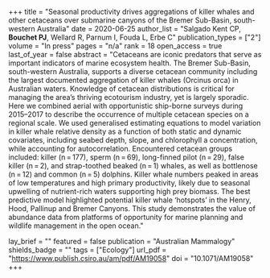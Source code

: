 +++
title = "Seasonal productivity drives aggregations of killer whales and other cetaceans over submarine canyons of the Bremer Sub-Basin, south-western Australia"
date = 2020-06-25
author_list = "Salgado Kent CP, <b>Bouchet PJ</b>, Wellard R, Parnum I, Fouda L, Erbe C"
publication_types = ["2"]
volume = "In press"
pages = "n/a"
rank = 18
open_access = true
last_of_year = false
abstract = "Cetaceans are iconic predators that serve as important indicators of marine ecosystem health. The Bremer Sub-Basin, south-western Australia, supports a diverse cetacean community including the largest documented aggregation of killer whales (Orcinus orca) in Australian waters. Knowledge of cetacean distributions is critical for managing the area’s thriving ecotourism industry, yet is largely sporadic. Here we combined aerial with opportunistic ship-borne surveys during 2015–2017 to describe the occurrence of multiple cetacean species on a regional scale. We used generalised estimating equations to model variation in killer whale relative density as a function of both static and dynamic covariates, including seabed depth, slope, and chlorophyll a concentration, while accounting for autocorrelation. Encountered cetacean groups included: killer (n = 177), sperm (n = 69), long-finned pilot (n = 29), false killer (n = 2), and strap-toothed beaked (n = 1) whales, as well as bottlenose (n = 12) and common (n = 5) dolphins. Killer whale numbers peaked in areas of low temperatures and high primary productivity, likely due to seasonal upwelling of nutrient-rich waters supporting high prey biomass. The best predictive model highlighted potential killer whale ‘hotspots’ in the Henry, Hood, Pallinup and Bremer Canyons. This study demonstrates the value of abundance data from platforms of opportunity for marine planning and wildlife management in the open ocean."

lay_brief = "" 
featured = false
publication = "Australian Mammalogy"
shields_badge = ""
tags = ["Ecology"]
url_pdf = "https://www.publish.csiro.au/am/pdf/AM19058"
doi = "10.1071/AM19058"
+++

